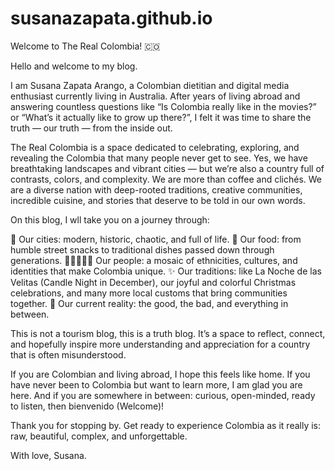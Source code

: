 # susanazapata.github.io

 Welcome to The Real Colombia! 🇨🇴 

 Hello and welcome to my blog.

I am Susana Zapata Arango, a Colombian dietitian and digital media enthusiast currently living in Australia. After years of living abroad and answering countless questions like “Is Colombia really like in the movies?” or “What’s it actually like to grow up there?”, I felt it was time to share the truth — our truth — from the inside out.

The Real Colombia is a space dedicated to celebrating, exploring, and revealing the Colombia that many people never get to see. Yes, we have breathtaking landscapes and vibrant cities — but we’re also a country full of contrasts, colors, and complexity. We are more than coffee and clichés. We are a diverse nation with deep-rooted traditions, creative communities, incredible cuisine, and stories that deserve to be told in our own words.

On this blog, I wll take you on a journey through:

🌆 Our cities: modern, historic, chaotic, and full of life.
🍲 Our food: from humble street snacks to traditional dishes passed down through generations.
🧑🏽‍🤝‍🧑🏽 Our people: a mosaic of ethnicities, cultures, and identities that make Colombia unique.
✨ Our traditions: like La Noche de las Velitas (Candle Night in December), our joyful and colorful Christmas celebrations, and many more local customs that bring communities together.
🧠 Our current reality: the good, the bad, and everything in between. 

This is not a tourism blog, this is a truth blog. It’s a space to reflect, connect, and hopefully inspire more understanding and appreciation for a country that is often misunderstood.

If you are Colombian and living abroad, I hope this feels like home. If you have never been to Colombia but want to learn more, I am glad you are here. And if you are somewhere in between: curious, open-minded, ready to listen, then bienvenido (Welcome)!

Thank you for stopping by.
Get ready to experience Colombia as it really is: raw, beautiful, complex, and unforgettable.

With love,
Susana. 
